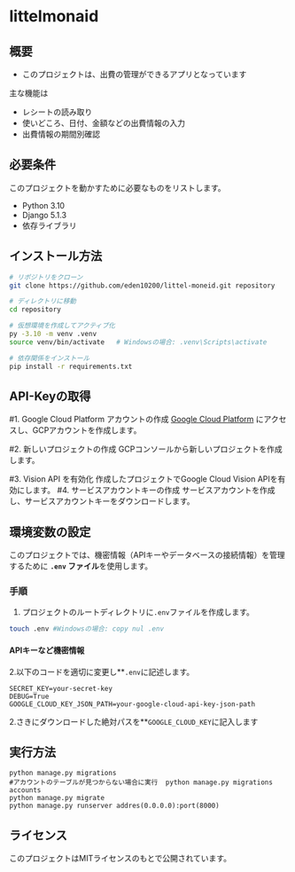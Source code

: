 # littelmonaid


## 概要
- このプロジェクトは、出費の管理ができるアプリとなっています

主な機能は
  - レシートの読み取り
  - 使いどころ、日付、金額などの出費情報の入力
  - 出費情報の期間別確認


## 必要条件

このプロジェクトを動かすために必要なものをリストします。

- Python 3.10
- Django 5.1.3
- 依存ライブラリ

## インストール方法


```bash
# リポジトリをクローン
git clone https://github.com/eden10200/littel-moneid.git repository

# ディレクトリに移動
cd repository

# 仮想環境を作成してアクティブ化
py -3.10 -m venv .venv
source venv/bin/activate   # Windowsの場合: .venv\Scripts\activate

# 依存関係をインストール
pip install -r requirements.txt
```
## API-Keyの取得

#1. Google Cloud Platform アカウントの作成
[Google Cloud Platform](https://cloud.google.com/?hl=ja) にアクセスし、GCPアカウントを作成します。

#2. 新しいプロジェクトの作成
GCPコンソールから新しいプロジェクトを作成します。

#3. Vision API を有効化
作成したプロジェクトでGoogle Cloud Vision APIを有効にします。
#4. サービスアカウントキーの作成
サービスアカウントを作成し、サービスアカウントキーをダウンロードします。

## 環境変数の設定

このプロジェクトでは、機密情報（APIキーやデータベースの接続情報）を管理するために **`.env` ファイル**を使用します。

### **手順**

1. プロジェクトのルートディレクトリに`.env`ファイルを作成します。
```bash
touch .env #Windowsの場合: copy nul .env
```
#### APIキーなど機密情報
2.以下のコードを適切に変更し**`.env`に記述します。
```
SECRET_KEY=your-secret-key
DEBUG=True
GOOGLE_CLOUD_KEY_JSON_PATH=your-google-cloud-api-key-json-path
```
2.さきにダウンロードした絶対パスを**`GOOGLE_CLOUD_KEY`に記入します

## 実行方法
```
python manage.py migrations 
#アカウントのテーブルが見つからない場合に実行  python manage.py migrations accounts
python manage.py migrate
python manage.py runserver addres(0.0.0.0):port(8000)
```
## ライセンス

このプロジェクトはMITライセンスのもとで公開されています。
